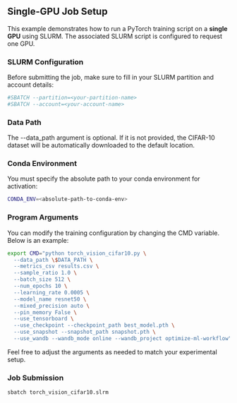 
## Single-GPU Job Setup

This example demonstrates how to run a PyTorch training script on a **single GPU** using SLURM. The associated SLURM script is configured to request one GPU.

###  SLURM Configuration

Before submitting the job, make sure to fill in your SLURM partition and account details:

```bash
#SBATCH --partition=<your-partition-name>
#SBATCH --account=<your-account-name>
```

### Data Path

The --data_path argument is optional. If it is not provided, the CIFAR-10 dataset will be automatically downloaded to the default location.

### Conda Environment
You must specify the absolute path to your conda environment for activation:

```bash
CONDA_ENV=<absolute-path-to-conda-env>
```

### Program Arguments

You can modify the training configuration by changing the CMD variable. Below is an example:

```bash
export CMD="python torch_vision_cifar10.py \
  --data_path \$DATA_PATH \
  --metrics_csv results.csv \
  --sample_ratio 1.0 \
  --batch_size 512 \
  --num_epochs 10 \
  --learning_rate 0.0005 \
  --model_name resnet50 \
  --mixed_precision auto \
  --pin_memory False \
  --use_tensorboard \
  --use_checkpoint --checkpoint_path best_model.pth \
  --use_snapshot --snapshot_path snapshot.pth \
  --use_wandb --wandb_mode online --wandb_project optimize-ml-workflow"

```
Feel free to adjust the arguments as needed to match your experimental setup.

### Job Submission

```bash
sbatch torch_vision_cifar10.slrm
```
